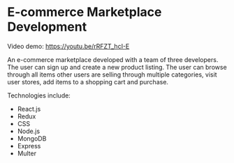 # E-commerce Marketplace Development
Video demo: https://youtu.be/rRFZT_hcI-E

An e-commerce marketplace developed with a team of three developers. The user can sign up and create a new product listing. The user can browse through all items other users are selling through multiple categories, visit user stores, add items to a shopping cart and purchase.

Technologies include: 

- React.js 
- Redux 
- CSS 
- Node.js 
- MongoDB 
- Express 
- Multer

